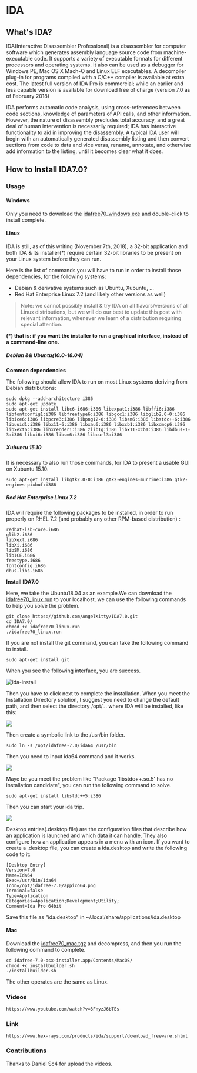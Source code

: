 # IDA

## What's IDA?

IDA(Interactive Disassembler Professional) is a disassembler for computer software which generates assembly language source code from machine-executable code. It supports a variety of  executable formats for different processors and operating systems. It also can be used as a debugger for Windows PE, Mac OS X Mach-O and Linux ELF executables. A decompiler plug-in for programs compiled with a C/C++ compiler is available at extra cost. The latest full version of IDA Pro is commercial; while an earlier and less capable version is available for download free of charge (version 7.0 as of February 2018)

IDA performs automatic code analysis, using cross-references between code sections, knowledge of parameters of API calls, and other information. However, the nature of disassembly precludes total accuracy, and a great deal of human intervention is necessarily required; IDA has interactive functionality to aid in improving the disassembly. A typical IDA user will begin with an automatically generated disassembly listing and then convert sections from code to data and vice versa, rename, annotate, and otherwise add information to the listing, until it becomes clear what it does.

## How to Install IDA7.0?

### Usage

#### Windows

Only you need to download the [idafree70_windows.exe](https://github.com/AngelKitty/IDA7.0/blob/master/idafree70_windows.exe) and double-click to install complete.

#### Linux

IDA is still, as of this writing (November 7th, 2018), a 32-bit application and both IDA & its installer(*) require certain 32-bit libraries to be present on your Linux system before they can run.

Here is the list of commands you will have to run in order to install those dependencies, for the following systems:

- Debian & derivative systems such as Ubuntu, Xubuntu, …
- Red Hat Enterprise Linux 7.2 (and likely other versions as well)

> Note: we cannot possibly install & try IDA on all flavors/versions of all Linux distributions, but we will do our best to update this post with relevant information, whenever we learn of a distribution requiring special attention.

**(*) that is: if you want the installer to run a graphical interface, instead of a command-line one.**

##### Debian && Ubuntu(10.0-18.04)

**Common dependencies**

The following should allow IDA to run on most Linux systems deriving from Debian distributions:

```shell
sudo dpkg --add-architecture i386
sudo apt-get update
sudo apt-get install libc6-i686:i386 libexpat1:i386 libffi6:i386 libfontconfig1:i386 libfreetype6:i386 libgcc1:i386 libglib2.0-0:i386 libice6:i386 libpcre3:i386 libpng12-0:i386 libsm6:i386 libstdc++6:i386 libuuid1:i386 libx11-6:i386 libxau6:i386 libxcb1:i386 libxdmcp6:i386 libxext6:i386 libxrender1:i386 zlib1g:i386 libx11-xcb1:i386 libdbus-1-3:i386 libxi6:i386 libsm6:i386 libcurl3:i386 
```

##### Xubuntu 15.10 

It is necessary to also run those commands, for IDA to present a usable GUI on Xubuntu 15.10:

```shell
sudo apt-get install libgtk2.0-0:i386 gtk2-engines-murrine:i386 gtk2-engines-pixbuf:i386 
```

##### Red Hat Enterprise Linux 7.2

IDA will require the following packages to be installed, in order to run properly on RHEL 7.2 (and probably any other RPM-based distribution) :

```shell
redhat-lsb-core.i686
glib2.i686
libXext.i686
libXi.i686
libSM.i686
libICE.i686
freetype.i686
fontconfig.i686
dbus-libs.i686 
```

**Install IDA7.0**

Here, we take the Ubuntu18.04 as an example.We can download the [idafree70_linux.run](https://github.com/AngelKitty/IDA7.0/blob/master/idafree70_linux.run) to your localhost, we can use the following commands to help you solve the problem.

```shell
git clone https://github.com/AngelKitty/IDA7.0.git
cd IDA7.0/
chmod +x idafree70_linux.run
./idafree70_linux.run
```

If you are not install the git command, you can take the following command to install.

```shell
sudo apt-get install git
```

When you see the following interface, you are success.

![ida-install](./images/install.png)

Then you have to click next to complete the installation. When you meet the Installation Directory solution, I suggest you need to change the default path, and then select the directory /opt/... where IDA will be installed, like this:

![](./images/change-the-default-path.png)

Then create a symbolic link to the /usr/bin folder.

```shell
sudo ln -s /opt/idafree-7.0/ida64 /usr/bin
```

Then you need to input ida64 command and it works.

![](./images/ida64.png)

Maye be you meet the problem like "Package 'libstdc++.so.5' has no installation candidate", you can run the following command to solve.

```shell
sudo apt-get install libstdc++5:i386
```

Then you can start your ida trip.

![](./images/success.png) 

Desktop entries(.desktop file) are the configuration files that describe how an application is launched and which data it can handle. They also configure how an application appears in a menu with an icon. If you want to create a .desktop file, you can create a ida.desktop and write the following code to it:

```shell
[Desktop Entry]
Version=7.0
Name=Ida64
Exec=/usr/bin/ida64
Icon=/opt/idafree-7.0/appico64.png
Terminal=false
Type=Application
Categories=Application;Development;Utility;
Comment=Ida Pro 64bit
```

Save this file as "ida.desktop" in ~/.local/share/applications/ida.desktop

#### Mac

Download the [idafree70_mac.tgz](https://github.com/AngelKitty/IDA7.0/blob/master/idafree70_mac.tgz) and decompress, and then you run the following command to complete.

```shell
cd idafree-7.0-osx-installer.app/Contents/MacOS/
chmod +x installbuilder.sh
./installbuilder.sh
```

The other operates are the same as Linux.

### Videos

```shell
https://www.youtube.com/watch?v=3FnyzJ6bTEs
```

### Link

```shell
https://www.hex-rays.com/products/ida/support/download_freeware.shtml
```

### Contributions

Thanks to Daniel Sc4 for upload the videos.